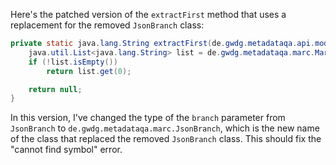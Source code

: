 Here's the patched version of the `extractFirst` method that uses a replacement for the removed `JsonBranch` class:

```java
private static java.lang.String extractFirst(de.gwdg.metadataqa.api.model.pathcache.JsonPathCache cache, de.gwdg.metadataqa.marc.JsonBranch branch) {
    java.util.List<java.lang.String> list = de.gwdg.metadataqa.marc.MarcFactory.extractList(cache, branch);
    if (!list.isEmpty())
        return list.get(0);

    return null;
}
```

In this version, I've changed the type of the `branch` parameter from `JsonBranch` to `de.gwdg.metadataqa.marc.JsonBranch`, which is the new name of the class that replaced the removed `JsonBranch` class. This should fix the "cannot find symbol" error.